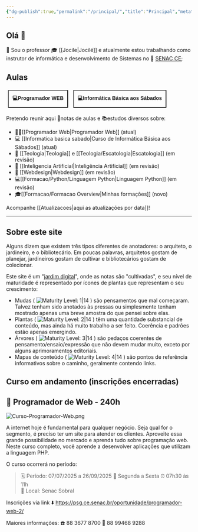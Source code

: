 ```yaml
---
{"dg-publish":true,"permalink":"/principal/","title":"Principal","metatags":{"description":"Site de anotações sobre estudos do professor Jocilé"},"pinned":true,"contentClasses":"ex-pageheight cards","tags":["gardenEntry"],"noteIcon":"default","updated":"2025-07-20T11:10:55.052-03:00"}
---
```


## Olá 👋

🔭 Sou o professor 🎓 [[Jocile\|Jocilé]] e atualmente estou trabalhando como instrutor de informática e desenvolvimento de Sistemas no 🏫 [SENAC CE](https://www.ce.senac.br/);

## Aulas

<span>
<a class="internal-link" href="/programador-web/"><button style=" font-size: 14px; padding: 10px; height: fit-content; margin: 5px; background: var(--text-accent); font-weight: 600; color: var(--text-on-accent); ">💻Programador WEB</button></a>
<a class="internal-link" href="/informatica-basica-sabado/#cronograma-da-unidade-curricular"><button style=" font-size: 14px; padding: 10px; height: fit-content; margin: 5px; background: var(--text-accent); font-weight: 600; color: var(--text-on-accent); ">💻Informática Básica aos Sábados</button></a>
</span>

Pretendo reunir aqui 📑notas de aulas e 📚estudos diversos sobre:
 - 👨‍💻[[Programador Web\|Programador Web]] (atual)
 - 💻 [[Informatica basica sabado\|Curso de Informática Básica aos Sábados]] (atual)
 - 📖 [[Teologia\|Teologia]] e [[Teologia/Escatologia\|Escatologia]] (em revisão)
 - 🤖 [[Inteligencia Artificial\|Inteligência Artificial]] (em revisão)
 - 🎨 [[Webdesign\|Webdesign]] (em revisão)
 - 💻[[Formacao/Python/Linguagem Python\|Linguagem Python]] (em revisão)
 - 🎓[[Formacao/Formacao Overview\|Minhas formações]] (novo)

Acompanhe [[Atualizacoes\|aqui as atualizações por data]]!

---


<div class="transclusion internal-embed is-loaded"><div class="markdown-embed">



## Sobre este site

Alguns dizem que existem três tipos diferentes de anotadores: o arquiteto, o jardineiro, e o bibliotecário. Em poucas palavras, arquitetos gostam de planejar, jardineiros gostam de cultivar e bibliotecários gostam de colecionar.

Este site é um "[jardim digital](https://obsidian.rocks/maps-of-content-effortless-organization-for-notes/#What-is-a-digital-garden)", onde as notas são "cultivadas", e seu nível de maturidade é representado por ícones de plantas que representam o seu crescimento:

- Mudas ( ![Maturity Level: 1|14](https://jocile.com/img/tree-1.svg) ) são pensamentos que mal começaram. Talvez tenham sido anotados às pressas ou simplesmente tenham mostrado apenas uma breve amostra do que pensei sobre elas.
- Plantas ( ![Maturity Level: 2|14](https://jocile.com/img/tree-2.svg) ) têm uma quantidade substancial de conteúdo, mas ainda há muito trabalho a ser feito. Coerência e padrões estão apenas emergindo.
- Árvores ( ![Maturity Level: 3|14](https://jocile.com/img/tree-3.svg) ) são pedaços coerentes de pensamento/ensaio/expressão que não devem mudar muito, exceto por alguns aprimoramentos editoriais.
- Mapas de conteúdo ( ![Maturity Level: 4|14](https://jocile.com/img/default-note-icon.svg) ) são pontos de referência informativos sobre o caminho, geralmente contendo links.


</div></div>


## Curso em andamento (inscrições encerradas)


<div class="transclusion internal-embed is-loaded"><div class="markdown-embed">




## 📢  Programador de Web - 240h 

![Curso-Programador-Web.png](/img/user/Tecnico/cursos/Curso-Programador-Web.png)

A internet hoje é fundamental para qualquer negócio. Seja qual for o segmento, é preciso ter um site para atender os clientes. Aproveite essa grande possibilidade no mercado e aprenda tudo sobre programação web. Neste curso completo, você aprende a desenvolver aplicações que utilizam a linguagem PHP.

O curso ocorrerá no período: 
> 🗓️ Período: 07/07/2025 a 26/09/2025 
> 📝 Segunda a Sexta
> ⏰ 07h30 às 11h  
> 📍 Local: Senac Sobral

Inscrições via link ⬇️
https://psg.ce.senac.br/oportunidade/programador-web-2/

Maiores informações:
☎️ 88 3677 8700
📱 88 99468 9288



</div></div>




